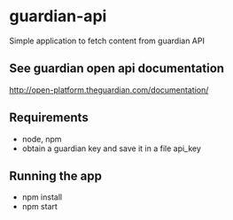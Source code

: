 # guardian-api
Simple application to fetch content from guardian API

## See guardian open api documentation
http://open-platform.theguardian.com/documentation/

## Requirements
* node, npm
* obtain a guardian key and save it in a file api_key

## Running the app
* npm install
* npm start
